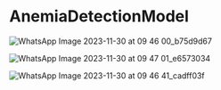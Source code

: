 # AnemiaDetectionModel
![WhatsApp Image 2023-11-30 at 09 46 00_b75d9d67](https://github.com/Richaa15/Anemia-Detection-Model/assets/92245354/8d2d24a9-9626-49ce-988f-bd83b7833d40)

![WhatsApp Image 2023-11-30 at 09 47 01_e6573034](https://github.com/Richaa15/Anemia-Detection-Model/assets/92245354/7c2bf4ac-6759-4989-9534-f477ed5d4612)

![WhatsApp Image 2023-11-30 at 09 46 41_cadff03f](https://github.com/Richaa15/Anemia-Detection-Model/assets/92245354/a59f7e5d-f50e-49c0-a67c-729d4d09ed89)



